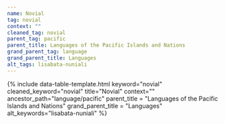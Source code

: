 ```yaml
---
name: Novial
tag: novial
context: ""
cleaned_tag: novial
parent_tag: pacific
parent_title: Languages of the Pacific Islands and Nations
grand_parent_tag: language
grand_parent_title: Languages
alt_tags: lisabata-nuniali
---
```


{% include data-table-template.html 
  keyword="novial" 
  cleaned_keyword="novial" 
  title="Novial"
  context=""
  ancestor_path="language/pacific" 
  parent_title = "Languages of the Pacific Islands and Nations"
  grand_parent_title = "Languages"
  alt_keywords="lisabata-nuniali"
%}

